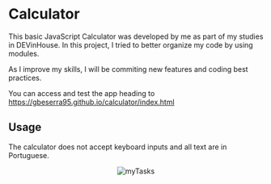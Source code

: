 # Calculator

This basic JavaScript Calculator was developed by me as part of my studies in DEVinHouse.
In this project, I tried to better organize my code by using modules.

As I improve my skills, I will be commiting new features and coding best practices.

You can access and test the app heading to https://gbeserra95.github.io/calculator/index.html

## Usage

The calculator does not accept keyboard inputs and all text are in Portuguese.
<div align="center">
  <img src="https://user-images.githubusercontent.com/47508755/146052127-e1710dd3-2396-4b3d-81cc-36cc96c5fb5c.jpeg" alt="myTasks">
</div>
